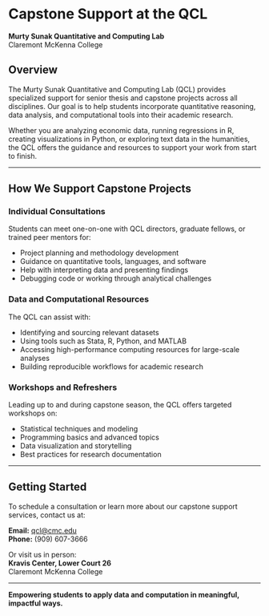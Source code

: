 # Capstone Support at the QCL  
**Murty Sunak Quantitative and Computing Lab**  
Claremont McKenna College

## Overview

The Murty Sunak Quantitative and Computing Lab (QCL) provides specialized support for senior thesis and capstone projects across all disciplines. Our goal is to help students incorporate quantitative reasoning, data analysis, and computational tools into their academic research.

Whether you are analyzing economic data, running regressions in R, creating visualizations in Python, or exploring text data in the humanities, the QCL offers the guidance and resources to support your work from start to finish.

---

## How We Support Capstone Projects

### Individual Consultations

Students can meet one-on-one with QCL directors, graduate fellows, or trained peer mentors for:

- Project planning and methodology development  
- Guidance on quantitative tools, languages, and software  
- Help with interpreting data and presenting findings  
- Debugging code or working through analytical challenges

### Data and Computational Resources

The QCL can assist with:

- Identifying and sourcing relevant datasets  
- Using tools such as Stata, R, Python, and MATLAB  
- Accessing high-performance computing resources for large-scale analyses  
- Building reproducible workflows for academic research

### Workshops and Refreshers

Leading up to and during capstone season, the QCL offers targeted workshops on:

- Statistical techniques and modeling  
- Programming basics and advanced topics  
- Data visualization and storytelling  
- Best practices for research documentation

---

## Getting Started

To schedule a consultation or learn more about our capstone support services, contact us at:

**Email:** [qcl@cmc.edu](mailto:qcl@cmc.edu)  
**Phone:** (909) 607-3666  

Or visit us in person:  
**Kravis Center, Lower Court 26**  
Claremont McKenna College

---

**Empowering students to apply data and computation in meaningful, impactful ways.**
